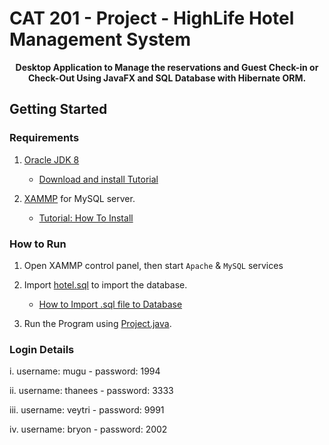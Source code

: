 # CAT 201 - Project - HighLife Hotel Management System

<div align="center">
<strong><p>Desktop Application to Manage the reservations and Guest Check-in or Check-Out Using JavaFX and SQL Database with Hibernate ORM. </p></strong>
</div>

## Getting Started

### Requirements
1. [Oracle JDK 8](https://www.oracle.com/java/technologies/javase/javase8u211-later-archive-downloads.html)

    - [Download and install Tutorial](https://youtu.be/XsdvQD_SDvw)

2. [XAMMP](https://www.apachefriends.org/index.html) for MySQL server.
  
    - [Tutorial: How To Install](https://youtu.be/N43oVPkrTg8)
    
### How to Run

1. Open XAMMP control panel, then start `Apache` & `MySQL` services

2. Import [hotel.sql](/hotel.sql) to import the database.

    - [How to Import .sql file to Database](https://youtu.be/GHSis3KwnkM)

3. Run the Program using [Project.java](/src/project/Project.java).

### Login Details

i. username: mugu - password: 1994
    
ii. username: thanees - password: 3333
    
iii. username: veytri - password: 9991
   
iv. username: bryon - password: 2002
